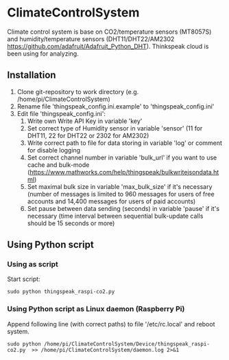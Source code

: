 # ClimateControlSystem
Climate control system is base on CO2/temperature sensors (MT8057S) and humidity/temperature sensors (DHT11/DHT22/AM2302 https://github.com/adafruit/Adafruit_Python_DHT). Thinkspeak cloud is been using for analyzing. 

## Installation
1. Clone git-repository to work directory (e.g. /home/pi/ClimateControlSystem)
1. Rename file 'thingspeak_config.ini.example' to 'thingspeak_config.ini'
1. Edit file 'thingspeak_config.ini':
   1. Write own Write API Key in variable 'key'
   1. Set correct type of Humidity sensor in variable 'sensor' (11 for DHT11, 22 for DHT22 or 2302 for AM2302)
   1. Write correct path to file for data storing in variable 'log' or comment for disable logging
   1. Set correct channel number in variable 'bulk_url' if you want to use cache and bulk-mode (https://www.mathworks.com/help/thingspeak/bulkwritejsondata.html)
   1. Set maximal bulk size in variable 'max_bulk_size' if it's necessary (number of messages is limited to 960 messages for users of free accounts and 14,400 messages for users of paid accounts)
   1. Set pause between data sending (seconds) in variable 'pause' if it's necessary (time interval between sequential bulk-update calls should be 15 seconds or more)

## Using Python script
### Using as script

Start script:

```
sudo python thingspeak_raspi-co2.py
```

### Using Python script as Linux daemon (Raspberry Pi)

Append following line (with correct paths) to file '/etc/rc.local' and reboot system.

```
sudo python /home/pi/ClimateControlSystem/Device/thingspeak_raspi-co2.py  >> /home/pi/ClimateControlSystem/daemon.log 2>&1
```
